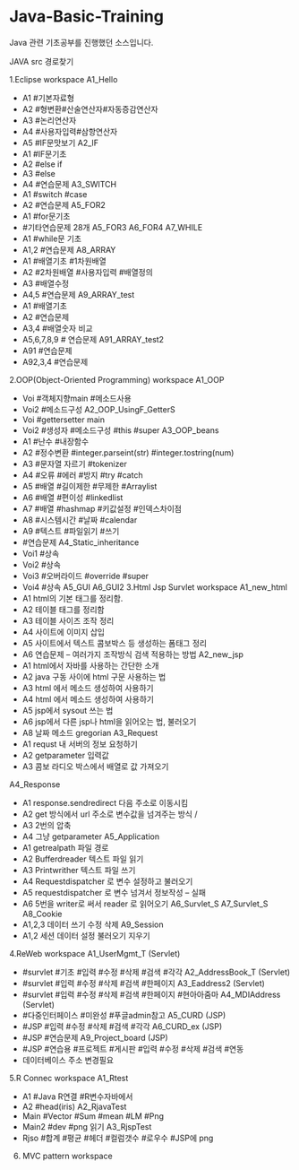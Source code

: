 # Java-Basic-Training
Java 관련 기초공부를 진행했던 소스입니다. 

JAVA src 경로찾기

1.Eclipse workspace
A1_Hello
-	A1 #기본자료형
-	A2 #형변환#산술연산자#자동증감연산자
-	A3 #논리연산자
-	A4 #사용자입력#삼항연산자
-	A5 #IF문맛보기
A2_IF
-	A1 #IF문기초
-	A2 #else if
-	A3 #else
-	A4 #연습문제
A3_SWITCH
-	A1 #switch #case
-	A2 #연습문제
A5_FOR2
-	A1 #for문기초
-	#기타연습문제 28개
A5_FOR3
A6_FOR4
A7_WHILE
-	A1 #while문 기초
-	A1,2 #연습문제
A8_ARRAY
-	A1 #배열기초 #1차원배열
-	A2 #2차원배열 #사용자입력 #배열정의
-	A3 #배열수정
-	A4,5 #연습문제
A9_ARRAY_test
-	A1 #배열기초
-	A2 #연습문제
-	A3,4 #배열숫자 비교
-	A5,6,7,8,9 # 연습문제
A91_ARRAY_test2
-	A91 #연습문제
-	A92,3,4 #연습문제

2.OOP(Object-Oriented Programming) workspace
A1_OOP
-	Voi #객체지향main #메소드사용
-	Voi2 #메소드구성
A2_OOP_UsingF_GetterS
-	Voi #gettersetter main
-	Voi2 #생성자 #메소드구성 #this #super
A3_OOP_beans
-	A1 #난수 #내장함수
-	A2 #정수변환 #integer.parseint(str) #integer.tostring(num)
-	A3 #문자열 자르기 #tokenizer
-	A4 #오류 #에러 #방지 #try #catch
-	A5 #배열 #길이제한 #무제한 #Arraylist
-	A6 #배열 #편이성 #linkedlist
-	A7 #배열 #hashmap #키값설정 #인덱스차이점
-	A8 #시스템시간 #날짜 #calendar
-	A9 #텍스트 #파일읽기 #쓰기
-	#연습문제
A4_Static_inheritance
-	Voi1 #상속
-	Voi2 #상속
-	Voi3 #오버라이드 #override #super
-	Voi4 #상속
A5_GUI
A6_GUI2
3.Html Jsp Survlet workspace
A1_new_html
-	A1 html의 기본 태그를 정리함.
-	A2 테이블 태그를 정리함
-	A3 테이블 사이즈 조작 정리
-	A4 사이트에 이미지 삽입
-	A5 사이트에서 텍스트 콤보박스 등 생성하는 폼태그 정리
-	A6 연습문제 – 여러가지 조작방식 검색 적용하는 방법
A2_new_jsp
-	A1 html에서 자바를 사용하는 간단한 소개
-	A2 java 구동 사이에 html 구문 사용하는 법
-	A3 html 에서 메소드 생성하여 사용하기
-	A4 html 에서 메소드 생성하여 사용하기
-	A5 jsp에서 sysout 쓰는 법
-	A6 jsp에서 다른 jsp나 html을 읽어오는 법, 불러오기
-	A8 날짜 메소드 gregorian
A3_Request
-	A1 requst 내 서버의 정보 요청하기
-	A2 getparameter 입력값
-	A3 콤보 라디오 박스에서 배열로 값 가져오기

A4_Response
-	A1 response.sendredirect 다음 주소로 이동시킴
-	A2 get 방식에서 url 주소로 변수값을 넘겨주는 방식 / 
-	A3 2번의 압축
-	A4 그냥 getparameter
A5_Application
-	A1 getrealpath 파일 경로
-	A2 Bufferdreader 텍스트 파일 읽기 
-	A3 Printwrither 텍스트 파일 쓰기
-	A4 Requestdispatcher 로 변수 설정하고 불러오기 
-	A5 requestdispatcher 로 변수 넘겨서 정보작성 – 실패
-	A6 5번을 writer로 써서 reader 로 읽어오기
A6_Survlet_S
A7_Survlet_S
A8_Cookie
-	A1,2,3 데이터 쓰기 수정 삭제 
A9_Session
-	A1,2 세션 데이터 설정 불러오기 지우기

4.ReWeb workspace
A1_UserMgmt_T (Servlet)
-	#survlet #기초 #입력 #수정 #삭제 #검색 #각각
A2_AddressBook_T (Servlet)
-	#survlet #입력 #수정 #삭제 #검색 #한페이지
A3_Eaddress2 (Servlet)
-	#survlet #입력 #수정 #삭제 #검색 #한페이지 #현아아줌마
A4_MDIAddress (Servlet)
-	#다중인터페이스 #미완성 #푸글admin참고
A5_CURD (JSP)
-	#JSP #입력 #수정 #삭제 #검색 #각각
A6_CURD_ex (JSP)
-	#JSP #연습문제
A9_Project_board (JSP)
-	#JSP #연습용 #프로젝트 #게시판 #입력 #수정 #삭제 #검색 #연동
-	데이터베이스 주소 변경필요

5.R Connec workspace
A1_Rtest
-	A1 #Java R연결 #R변수자바에서 
-	A2 #head(iris)
A2_RjavaTest
-	Main #Vector #Sum #mean #LM #Png 
-	Main2 #dev #png 읽기
A3_RjspTest
-	Rjso #합계 #평균 #헤더 #컬럼갯수 #로우수 #JSP에 png

6. MVC pattern workspace

